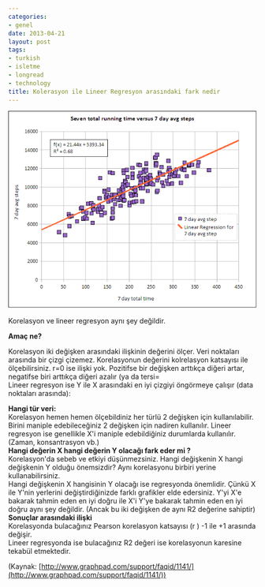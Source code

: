 ```yaml
---
categories:
- genel
date: 2013-04-21
layout: post
tags:
- turkish
- isletme
- longread
- technology
title: Kolerasyon ile Lineer Regresyon arasındaki fark nedir
---
```


[![](/images/sevenday-correlation.png)](http://www.comfsm.fm/~dleeling/health/sevenday-correlation.png)

Korelasyon ve lineer regresyon aynı şey değildir. 

**Amaç ne?**  
  
Korelasyon iki değişken arasındaki ilişkinin değerini ölçer. Veri noktaları arasında bir çizgi çizemez. Korelasyonun değerini kolrelasyon katsayısı ile ölçebilirsiniz. r=0 ise ilişki yok. Pozitifse bir değişken arttıkça diğeri artar, negatifse biri arttıkça diğeri azalır (ya da tersi=  
Lineer regresyon ise Y ile X arasındaki en iyi çizgiyi öngörmeye çalışır (data noktaları arasında):  
  
**Hangi tür veri:**  
Korelasyon hemen hemen ölçebildiniz her türlü 2 değişken için kullanılabilir. Birini maniple edebileceğiniz 2 değişken için nadiren kullanılır. Lineer regresyon ise genellikle X'i maniple edebildiğiniz durumlarda kullanılır. (Zaman, konsantrasyon vb.)  
**Hangi değerin X hangi değerin Y olacağı fark eder mi ?**  
Korelasyon'da sebeb ve etkiyi düşünmezsiniz. Hangi değişkenin X hangi değişkenin Y olduğu önemsizdir? Aynı korelasyonu birbiri yerine kullanabilirsiniz.  
Hangi değişkenin X hangisinin Y olacağı ise regresyonda önemlidir. Çünkü X ile Y'nin yerlerini değiştirdiğinizde farklı grafikler elde edersiniz. Y'yi X'e bakarak tahmin eden en iyi doğru ile X'i Y'ye bakarak tahmin eden en iyi doğru aynı şey değildir. (Ancak bu iki değişken de aynı R2 değerine sahiptir)  
**Sonuçlar arasındaki ilişki**  
Korelasyonda bulacağınız Pearson korelasyon katsayısı (r ) -1 ile +1 arasında değişir.  
Lineer regresyonda ise bulacağınız R2 değeri ise korelasyonun karesine tekabül etmektedir.

(Kaynak: [http://www.graphpad.com/support/faqid/1141/](http://www.graphpad.com/support/faqid/1141/))
